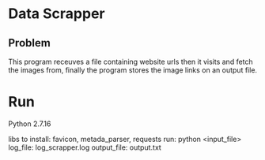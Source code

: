 # Data Scrapper

## Problem
This program receuves a file containing website urls then it visits and fetch the images from,
finally the program stores the image links on an output file.


# Run
Python 2.7.16

libs to install: favicon, metada_parser, requests
run: python <input_file>
log_file: log_scrapper.log
output_file: output.txt

